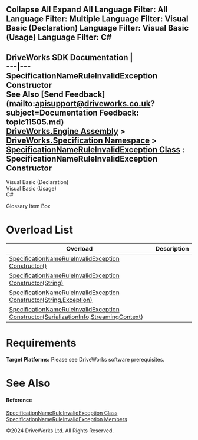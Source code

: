        

 Collapse All Expand All  Language Filter: All  Language Filter: Multiple  Language Filter: Visual Basic (Declaration) Language Filter: Visual Basic (Usage) Language Filter: C#  
---  
DriveWorks SDK Documentation  |   
---|---  
SpecificationNameRuleInvalidException Constructor   
See Also [Send Feedback](mailto:apisupport@driveworks.co.uk?subject=Documentation Feedback: topic11505.md)  
[DriveWorks.Engine Assembly](topic2156.md) > [DriveWorks.Specification Namespace](topic10764.md) > [SpecificationNameRuleInvalidException Class](topic11499.md) : SpecificationNameRuleInvalidException Constructor  
---  
  
Visual Basic (Declaration)    
Visual Basic (Usage)    
C# 

Glossary Item Box

# Overload List

Overload| Description  
---|---  
[SpecificationNameRuleInvalidException Constructor()](topic11506.md)|   
[SpecificationNameRuleInvalidException Constructor(String)](topic11507.md)|   
[SpecificationNameRuleInvalidException Constructor(String,Exception)](topic11508.md)|   
[SpecificationNameRuleInvalidException Constructor(SerializationInfo,StreamingContext)](topic11509.md)|   
  
# Requirements

**Target Platforms:** Please see DriveWorks software prerequisites.

# See Also

#### Reference

[SpecificationNameRuleInvalidException Class](topic11499.md)   
[SpecificationNameRuleInvalidException Members](topic11500.md)

©2024 DriveWorks Ltd. All Rights Reserved.
